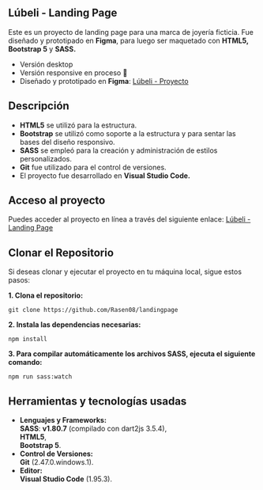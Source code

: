 <h2 class="code-line" data-line-start=0 data-line-end=1 ><a id="Lbeli__Landing_Page_0"></a>Lúbeli - Landing Page</h2>
<p class="has-line-data" data-line-start="2" data-line-end="3">Este es un proyecto de landing page para una marca de joyería ficticia. Fue diseñado y prototipado en <strong>Figma</strong>, para luego ser maquetado con <strong>HTML5, Bootstrap 5</strong> y <strong>SASS.</strong></p>
<ul>
<li class="has-line-data" data-line-start="4" data-line-end="5">Versión desktop</li>
<li class="has-line-data" data-line-start="5" data-line-end="6">Versión responsive en proceso 🚀</li>
<li class="has-line-data" data-line-start="6" data-line-end="8">Diseñado y prototipado en <strong>Figma</strong>: <a href="https://www.figma.com/design/aengReiY4sdEePFjc13vhX/L%C3%BAbeli?node-id=0-1&amp;t=dFzJusVSP6Wmz2Oj-1">Lúbeli - Proyecto</a></li>
</ul>
<h2 class="code-line" data-line-start=8 data-line-end=9 ><a id="Descripcin_8"></a>Descripción</h2>
<ul>
<li class="has-line-data" data-line-start="10" data-line-end="11"><strong>HTML5</strong> se utilizó para la estructura.</li>
<li class="has-line-data" data-line-start="11" data-line-end="12"><strong>Bootstrap</strong> se utilizó como soporte a la estructura y para sentar las bases del diseño responsivo.</li>
<li class="has-line-data" data-line-start="12" data-line-end="13"><strong>SASS</strong> se empleó para la creación y administración de estilos personalizados.</li>
<li class="has-line-data" data-line-start="13" data-line-end="14"><strong>Git</strong> fue utilizado para el control de versiones.</li>
<li class="has-line-data" data-line-start="14" data-line-end="16">El proyecto fue desarrollado en <strong>Visual Studio Code.</strong></li>
</ul>
<h2 class="code-line" data-line-start=16 data-line-end=17 ><a id="Acceso_al_proyecto_16"></a>Acceso al proyecto</h2>
<p class="has-line-data" data-line-start="18" data-line-end="19">Puedes acceder al proyecto en línea a través del siguiente enlace: <a href="https://breakdance.github.io/breakdance/">Lúbeli - Landing Page</a></p>
<h2 class="code-line" data-line-start=20 data-line-end=21 ><a id="Clonar_el_Repositorio_20"></a>Clonar el Repositorio</h2>
<p class="has-line-data" data-line-start="22" data-line-end="23">Si deseas clonar y ejecutar el proyecto en tu máquina local, sigue estos pasos:</p>
<p class="has-line-data" data-line-start="24" data-line-end="25"><strong>1. Clona el repositorio:</strong></p>
<pre><code class="has-line-data" data-line-start="26" data-line-end="28" class="language-sh">git <span class="hljs-built_in">clone</span> https://github.com/Rasen08/landingpage
</code></pre>
<p class="has-line-data" data-line-start="28" data-line-end="29"><strong>2. Instala las dependencias necesarias:</strong></p>
<pre><code class="has-line-data" data-line-start="30" data-line-end="32" class="language-sh">npm install
</code></pre>
<p class="has-line-data" data-line-start="32" data-line-end="33"><strong>3. Para compilar automáticamente los archivos SASS, ejecuta el siguiente comando:</strong></p>
<pre><code class="has-line-data" data-line-start="34" data-line-end="36" class="language-sh">npm run sass:watch
</code></pre>
<h2 class="code-line" data-line-start=37 data-line-end=38 ><a id="Herramientas_y_tecnologas_usadas_37"></a>Herramientas y tecnologías usadas</h2>
<ul>
<li class="has-line-data" data-line-start="39" data-line-end="43"><strong>Lenguajes y Frameworks:</strong><br>
 <strong>SASS</strong>: <strong>v1.80.7</strong> (compilado con dart2js 3.5.4),<br>
 <strong>HTML5</strong>,<br>
 <strong>Bootstrap 5</strong>.</li>
<li class="has-line-data" data-line-start="43" data-line-end="45"><strong>Control de Versiones:</strong><br>
 <strong>Git</strong> (2.47.0.windows.1).</li>
<li class="has-line-data" data-line-start="45" data-line-end="47"><strong>Editor:</strong><br>
 <strong>Visual Studio Code</strong> (1.95.3).</li>
</ul>